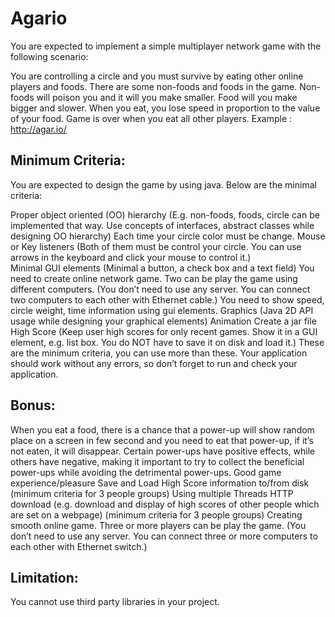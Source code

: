 # Agario

You are expected to implement a simple multiplayer network game with the following scenario:

You are controlling a circle and you must survive by eating other online players and
foods. There are some non-foods and foods in the game. Non-foods will poison you and it
will you make smaller. Food will you make bigger and slower. When you eat, you lose speed
in proportion to the value of your food. Game is over when you eat all other players.
Example : http://agar.io/

## Minimum Criteria:

You are expected to design the game by using java. Below are the minimal criteria:

  Proper object oriented (OO) hierarchy (E.g. non-foods, foods, circle can be implemented that
way. Use concepts of interfaces, abstract classes while designing OO hierarchy)
  Each time your circle color must be change.
  Mouse or Key listeners (Both of them must be control your circle. You can use arrows in the
keyboard and click your mouse to control it.)  
  Minimal GUI elements (Minimal a button, a check box and a text field)
  You need to create online network game. Two can be play the game using different computers.
(You don’t need to use any server. You can connect two computers to each other with Ethernet
cable.)
  You need to show speed, circle weight, time information using gui elements.
  Graphics (Java 2D API usage while designing your graphical elements)
  Animation
  Create a jar file
  High Score (Keep user high scores for only recent games. Show it in a GUI element, e.g. list box.
You do NOT have to save it on disk and load it.)
These are the minimum criteria, you can use more than these. Your application should work
without any errors, so don’t forget to run and check your application.

## Bonus:

  When you eat a food, there is a chance that a power-up will show random place on a screen
in few second and you need to eat that power-up, if it’s not eaten, it will disappear. Certain
power-ups have positive effects, while others have negative, making it important to try to
collect the beneficial power-ups while avoiding the detrimental power-ups.
  Good game experience/pleasure
  Save and Load High Score information to/from disk (minimum criteria for 3 people groups)
  Using multiple Threads
  HTTP download (e.g. download and display of high scores of other people which are set on a
webpage) (minimum criteria for 3 people groups)
  Creating smooth online game.
  Three or more players can be play the game. (You don’t need to use any server. You can
connect three or more computers to each other with Ethernet switch.)

## Limitation:

You cannot use third party libraries in your project.







